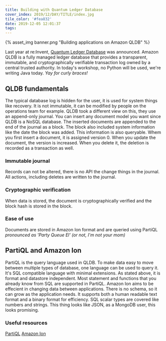 ```yaml
---
title: Building with Quantum Ledger Database
cover_index: 2019/12/DAY/TITLE/index.jpg
tile_color: '#fea832'
date: 2019-12-05 12:01:37
tags:
---
```

{% asset_img banner.png "Building applications on Amazon QLDB" %}

Last year at re:Invent, [Quantum Ledger Database](https://aws.amazon.com/qldb/) was announced. Amazon QLDB is a fully managed ledger database that provides a transparent, immutable, and cryptographically verifiable transaction log ‎owned by a central trusted authority. In today's workshop, no Python will be used, we're writing Java today. *Yay for curly braces!*

## QLDB fundamentals
The typical database log is hidden for the user, it is used for system things like recovery. It is not immutable, it can be modified by people on the operations team for example. QLDB took a different view on this, they use an append-only journal. You can insert any document model you want since QLDB is a NoSQL database. The inserted documents are appended to the end of the journal as a block. The block also included system information like the date the block was added. This information is also queryable. Whem you first insert a document, it is assigned version 0. When you update the document, the version is increased. When you delete it, the deletion is recorded as a transaction as well. 
### Immutable journal
Records can not be altered, there is no API the change things in the journal. All actions, including deletes are written to the journal. 
### Cryptographic verification
When data is stored, the document is cryptographically verified and the block hash is stored in the block.
### Ease of use
Documents are stored in Amazon Ion format and are queried using PartiQL *pronounced as 'Party Queue El' (or not, I'm not your mom)*

## PartiQL and Amazon Ion
PartiQL is the query language used in QLDB. To make data easy to move between multiple types of database, one language can be used to query it. It's SQL compatible language with minimal extensions. As stated above, it is format and datastore independent. Most statement and functions that you already know from SQL are supported in PartiQL. 
Amazon Ion aims to be effecient in changing data between applications. There is no schema, so it can grow as the application needs. It supports both a human readable text format and a binary format for efficiency. SQL scalar types are covered like numbers and strings. This thing looks like JSON, as a MongoDB user, this looks promising.

### Useful resources
[PartiQL](https://aws.amazon.com/blogs/opensource/announcing-partiql-one-query-language-for-all-your-data/)
[Amazon Ion](http://amzn.github.io/ion-docs/)